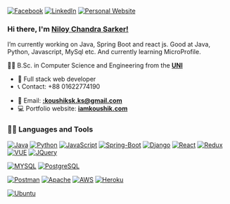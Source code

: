 [![Facebook](https://img.shields.io/badge/Facebook-1877F2?style=for-the-badge&logo=facebook&logoColor=white)](https://www.facebook.com/niloy090?mibextid=ZbWKwL)
[![LinkedIn](https://img.shields.io/badge/LinkedIn-0077B5?style=for-the-badge&logo=linkedin&logoColor=white)](https://www.linkedin.com/in/)
[![Personal Website](https://img.shields.io/badge/Portfilio-E95420?style=for-the-badge&logo=web&logoColor=white)](#)

### Hi there, I'm [ Niloy Chandra Sarker!](https://www.iamkoushik.com)
I’m currently working on Java, Spring Boot and react js. Good at Java, Python, Javascript, MySql etc. And currently learning MicroProfile.


👨‍🎓 B.Sc. in Computer Science and Engineering from the **[UNI](https://seu.edu.bd/)** 


- :dart: Full stack web developer
- :telephone_receiver: Contact: +88 01622774190 
<!-- - [![Messenger](https://img.shields.io/badge/click%20to%20contact%20on%20whatsapp-25D366?style=for-the-badge&logo=whatsapp&logoColor=white&https://wa.me/message/IJ3KOROMCB74K1)](https://wa.me/message/IJ3KOROMCB74K1) -->
- :e-mail: Email: **[:koushiksk.ks@gmail.com](mailto:koushiksk.ks@gmail.com)**
- :computer: Portfolio website: **[iamkoushik.com](https://iamkoushik.com/)**



### 👨‍💻 Languages and Tools
[![Java](https://img.shields.io/badge/Java-ED8B00?style=for-the-badge&logo=java&logoColor=white)](https://github.com/koushik-chandra-sarker/) 
[![Python](https://img.shields.io/badge/python-%2314354C.svg?&style=for-the-badge&logo=python&logoColor=white&link=https://github.com/koushik-chandra-sarker/)](https://github.com/koushik-chandra-sarker)
[![JavaScript](https://img.shields.io/badge/javascript-%23323330.svg?&style=for-the-badge&logo=javascript&logoColor=%23F7DF1E&link=https://github.com/koushik-chandra-sarker/)](https://github.com/koushik-chandra-sarker/)
[![Spring-Boot](https://img.shields.io/badge/SpringBoot-6DB33F?style=for-the-badge&logo=spring&logoColor=white)](https://github.com/koushik-chandra-sarker)
[![Django](https://img.shields.io/badge/Django-092E20?style=for-the-badge&logo=django&logoColor=white)](https://github.com/koushik-chandra-sarker)
[![React](https://img.shields.io/badge/react-%2320232a.svg?&style=for-the-badge&logo=react&logoColor=%2361DAFB&link=https://github.com/koushik-chandra-sarker/)](https://github.com/koushik-chandra-sarker/) 
[![Redux](https://img.shields.io/badge/Redux-593D88?style=for-the-badge&logo=redux&logoColor=white)](https://github.com/koushik-chandra-sarker/) 
[![VUE](https://img.shields.io/badge/Vue.js-35495E?style=for-the-badge&logo=vuedotjs&logoColor=4FC08D)](https://github.com/koushik-chandra-sarker/) 
[![JQuery](https://img.shields.io/badge/jquery-%230769AD.svg?&style=for-the-badge&logo=jquery&logoColor=white&link=https://github.com/koushik-chandra-sarker/)](https://github.com/koushik-chandra-sarker/)

[![MYSQL](https://img.shields.io/badge/mysql-%2300758F.svg?&style=for-the-badge&logo=mysql&logoColor=white)](https://github.com/koushik-chandra-sarker/) 
[![PostgreSQL](https://img.shields.io/badge/PostgreSQL-316192?style=for-the-badge&logo=postgresql&logoColor=white)](https://github.com/koushik-chandra-sarker/) 


[![Postman](https://img.shields.io/badge/Postman-FF6C37?style=for-the-badge&logo=postman&logoColor=white)](#)
[![Apache](https://img.shields.io/badge/apache-%23D42029.svg?&style=for-the-badge&logo=apache&logoColor=white)](#)
[![AWS](https://img.shields.io/badge/Amazon_AWS-232F3E?style=for-the-badge&logo=amazon-aws&logoColor=white)](#)
[![Heroku](https://img.shields.io/badge/heroku-%23430098.svg?&style=for-the-badge&logo=heroku&logoColor=white)](#)

[![Ubuntu](https://img.shields.io/badge/Ubuntu-E95420?style=for-the-badge&logo=ubuntu&logoColor=white)](#)

